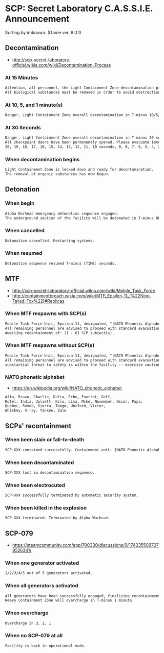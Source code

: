# SCP: Secret Laboratory C.A.S.S.I.E. Announcement
Sorting by imknown. (Game ver. 8.0.1)

## Decontamination
- http://scp-secret-laboratory-official.wikia.com/wiki/Decontamination_Process

### At 15 Minutes
``` txt
Attention, all personnel, the Light Containment Zone decontamination process will occur in T-minus 15 minutes.
All biological substances must be removed in order to avoid destruction.
```

### At 10, 5, and 1 minute(s)
``` txt
Danger, Light Containment Zone overall decontamination in T-minus 10/5/1 minute(s).
```

### At 30 Seconds
``` txt
Danger, Light Containment Zone overall decontamination in T-minus 30 seconds.
All checkpoint doors have been permanently opened. Please evacuate immediately.
20, 19, 18, 17, 16, 15, 14, 13, 12, 11, 10 seconds, 9, 8, 7, 6, 5, 4, 3, 2, 1.
```

### When decontamination begins
``` txt
Light Containment Zone is locked down and ready for decontamination.
The removal of organic substances has now begun.
```

## Detonation

### When begin
``` txt
Alpha Warhead emergency detonation sequence engaged.
The underground section of the facility will be detonated in T-minus 90 seconds.
```

### When cancelled
``` txt
Detonation cancelled. Restarting systems.
```

### When resumed
``` txt
Detonation sequence resumed T-minus [TIME] seconds.
```

## MTF
- http://scp-secret-laboratory-official.wikia.com/wiki/Mobile_Task_Force
- http://containmentbreach.wikia.com/wiki/MTF_Epsilon-11_(%22Nine-Tailed_Fox%22)#Replicas

### When MTF respawns with SCP(s)
``` txt
Mobile Task Force Unit, Epsilon-11, designated, "[NATO Phonetic Alphabet]-[#], has entered the facility.
All remaining personnel are advised to proceed with standard evacuation protocols until an MTF squad reaches your destination.
Awaiting recontainment of: [1 - 6] SCP subject(s).
```

### When MTF respawns without SCP(s)
``` txt
Mobile Task Force Unit, Epsilon-11, designated, "[NATO Phonetic Alphabet]-[#], has entered the facility.
All remaining personnel are advised to proceed with standard evacuation protocols, until MTF squad has reached your destination,
substantial threat to safety is within the facility -- exercise caution.
```

### NATO phonetic alphabet
- https://en.wikipedia.org/wiki/NATO_phonetic_alphabet

``` txt
Alfa, Bravo, Charlie, Delta, Echo, Foxtrot, Golf,
Hotel, India, Juliett, Kilo, Lima, Mike, November, Oscar, Papa,
Quebec, Romeo, Sierra, Tango, Uniform, Victor,
Whiskey, X-ray, Yankee, Zulu
```

## SCPs' recontainment
### When been slain or fall-to-death
``` txt
SCP-XXX contained successfully. Containment unit: [NATO Phonetic Alphabet]-[#]/Unknown.
```

### When been decontaminated
``` txt
SCP-XXX lost in decontamination sequence.
```

### When been electrocuted
``` txt
SCP-XXX successfully terminated by automatic security system.
```

### When been killed in the explosion
``` txt
SCP-XXX terminated. Terminated by Alpha Warhead.
```

## SCP-079
- https://steamcommunity.com/app/700330/discussions/0/1743355067078526341/

### When one generator activated
``` txt
1/2/3/4/5 out of 5 generators activated.
```

### When all generators activated
``` txt
All generators have been successfully engaged, finalizing recontainment sequence.
Heavy Containment Zone will overcharge in T-minus 1 minute.
```

### When overcharge
``` txt
Overcharge in 3, 2, 1.
```

### When no SCP-079 at all
``` txt
Facility is back in operational mode.
```
